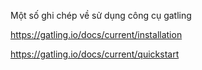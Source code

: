 Một số ghi chép về sử dụng công cụ gatling

https://gatling.io/docs/current/installation

https://gatling.io/docs/current/quickstart

